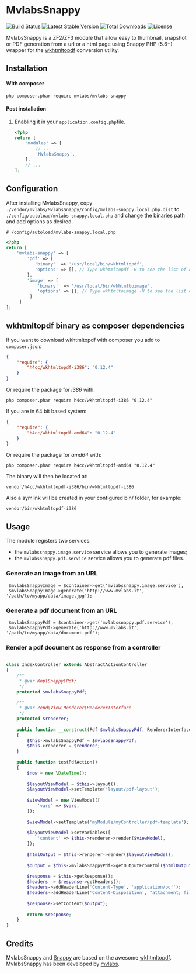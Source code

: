 MvlabsSnappy
=========
[![Build Status](https://travis-ci.org/mvlabs/MvlabsSnappy.svg?branch=master)](https://travis-ci.org/mvlabs/MvlabsSnappy)
[![Latest Stable Version](https://poser.pugx.org/mvlabs/mvlabs-snappy/v/stable)](https://packagist.org/packages/mvlabs/mvlabs-snappy)
[![Total Downloads](https://poser.pugx.org/mvlabs/mvlabs-snappy/downloads)](https://packagist.org/packages/mvlabs/mvlabs-snappy)
[![License](https://poser.pugx.org/mvlabs/mvlabs-snappy/license)](https://packagist.org/packages/mvlabs/mvlabs-snappy)

MvlabsSnappy is a ZF2/ZF3 module that allow easy to thumbnail, snapshot or PDF generation from a url or a html page using Snappy PHP (5.6+) wrapper for the [wkhtmltopdf][wkhtmltopdf] conversion utility.

Installation
------------
#### With composer

    php composer.phar require mvlabs/mvlabs-snappy 

#### Post installation

1. Enabling it in your `application.config.php`file.

    ```php
    <?php
    return [
        'modules' => [
            // ...
            'MvlabsSnappy',            
        ],
        // ...
    ];
    ```

Configuration
-------------
After installing MvlabsSnappy, copy
`./vendor/mvlabs/MvlabsSnappy/config/mvlabs-snappy.local.php.dist` to
`./config/autoload/mvlabs-snappy.local.php` and change the binaries path  and add options as desired.


    # /config/autoload/mvlabs-snappy.local.php
```php    
<?php
return [
    'mvlabs-snappy' => [
        'pdf' => [
           'binary'  => '/usr/local/bin/wkhtmltopdf',
           'options' => [], // Type wkhtmltopdf -H to see the list of options
        ],   
        'image' => [
            'binary'  => '/usr/local/bin/wkhtmltoimage',
            'options' => [], // Type wkhtmltoimage -H to see the list of options
         ]
     ]   
];
```

## wkhtmltopdf binary as composer dependencies

If you want to download wkhtmltopdf with composer you add to `composer.json`:

```json
{
    "require": {
        "h4cc/wkhtmltopdf-i386": "0.12.4"
    }
}
```

Or require the package for _i386_ with:

    php composer.phar require h4cc/wkhtmltopdf-i386 "0.12.4"

If you are in 64 bit based system:

```json
{
    "require": {
        "h4cc/wkhtmltopdf-amd64": "0.12.4"
    }
}
```

Or require the package for _amd64_ with:

    php composer.phar require h4cc/wkhtmltopdf-amd64 "0.12.4"

The binary will then be located at:

    vendor/h4cc/wkhtmltopdf-i386/bin/wkhtmltopdf-i386

Also a symlink will be created in your configured bin/ folder, for example:

    vendor/bin/wkhtmltopdf-i386

Usage
-----

The module registers two services:  

 - the `mvlabssnappy.image.service` service allows you to generate images;
 - the `mvlabssnappy.pdf.service` service allows you to generate pdf files.

### Generate an image from an URL

     $mvlabsSnappyImage = $container->get('mvlabssnappy.image.service'),   
     $mvlabsSnappyImage->generate('http://www.mvlabs.it', '/path/to/myapp/data/image.jpg');

### Generate a pdf document from an URL

     $mvlabsSnappyPdf = $container->get('mvlabssnappy.pdf.service'),   
     $mvlabsSnappyPdf->generate('http://www.mvlabs.it', '/path/to/myapp/data/document.pdf');
     

### Render a pdf document as response from a controller

```php

class IndexController extends AbstractActionController
{
    /**
     * @var Knp\Snappy\Pdf;
     */
    protected $mvlabsSnappyPdf;

    /**
     * @var Zend\View\Renderer\RendererInterface
     */
    protected $renderer;
    
    public function __construct(Pdf $mvlabsSnappyPdf, RendererInterface $renderer)
    {
        $this->mvlabsSnappyPdf = $mvlabsSnappyPdf;
        $this->renderer = $renderer;
    }
    
    public function testPdfAction() 
    {
        $now = new \DateTime();        
         
        $layoutViewModel = $this->layout();
        $layoutViewModel->setTemplate('layout/pdf-layout');
    
        $viewModel = new ViewModel([
            'vars' => $vars,            
        ]);
    
        $viewModel->setTemplate('myModule/myController/pdf-template');
            
        $layoutViewModel->setVariables([
            'content' => $this->renderer->render($viewModel),
        ]);
    
        $htmlOutput = $this->renderer->render($layoutViewModel);
        
        $output = $this->mvlabsSnappyPdf->getOutputFromHtml($htmlOutput);
        
        $response = $this->getResponse();
        $headers  = $response->getHeaders();
        $headers->addHeaderLine('Content-Type', 'application/pdf');
        $headers->addHeaderLine('Content-Disposition', "attachment; filename=\"export-" . $now->format('d-m-Y H:i:s') . ".pdf\"");
        
        $response->setContent($output);
        
        return $response;  
    }    
}
```    


Credits
-------

MvlabsSnappy and [Snappy][snappy] are based on the awesome [wkhtmltopdf][wkhtmltopdf].
MvlabsSnappy has been developed by [mvlabs][mvlabs].

[snappy]: https://github.com/KnpLabs/snappy
[wkhtmltopdf]: http://code.google.com/p/wkhtmltopdf/
[mvlabs]: http://www.mvlabs.it
[mvassociati]: http://www.mvassociati.it/en

    
    
